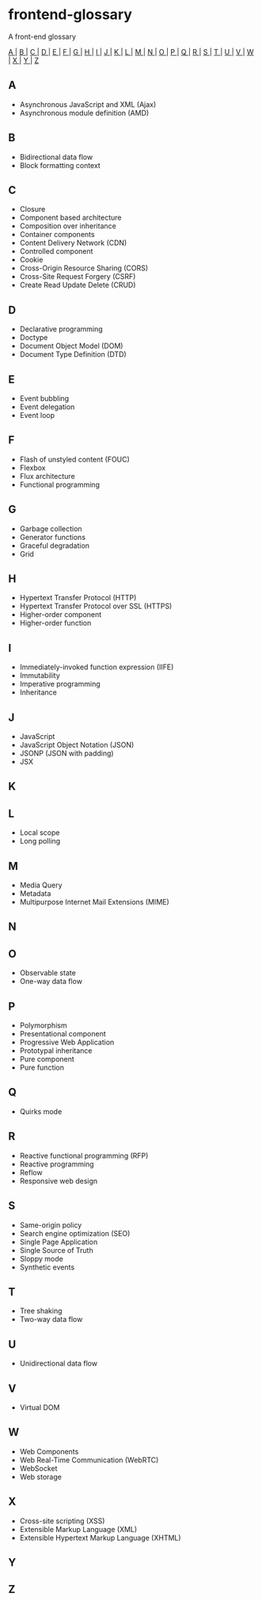 # frontend-glossary
A front-end glossary

[ A ](#a) | [ B ](#b) | [ C ](#c) | [ D ](#d) | [ E ](#e) | [ F ](#f) | [ G ](#g) | [ H ](#h) | [ I ](#i) | [ J ](#j) | [ K ](#k) | [ L ](#l) | [ M ](#m) | [ N ](#n) | [ O ](#o) | [ P ](#p) | [ Q ](#q) | [ R ](#r) | [ S ](#s) | [ T ](#t) | [ U ](#u) | [ V ](#v) | [ W ](#w) | [ X ](#x) | [ Y ](#y) | [ Z ](#z)

## A
 - Asynchronous JavaScript and XML (Ajax)
 - Asynchronous module definition (AMD)

## B
 - Bidirectional data flow
 - Block formatting context

## C
 - Closure
 - Component based architecture
 - Composition over inheritance
 - Container components
 - Content Delivery Network (CDN)
 - Controlled component
 - Cookie
 - Cross-Origin Resource Sharing (CORS)
 - Cross-Site Request Forgery (CSRF)
 - Create Read Update Delete (CRUD)

## D
 - Declarative programming
 - Doctype
 - Document Object Model (DOM)
 - Document Type Definition (DTD)

## E
 - Event bubbling
 - Event delegation
 - Event loop

## F
 - Flash of unstyled content (FOUC)
 - Flexbox
 - Flux architecture
 - Functional programming

## G
 - Garbage collection
 - Generator functions
 - Graceful degradation
 - Grid

## H
 - Hypertext Transfer Protocol (HTTP)
 - Hypertext Transfer Protocol over SSL (HTTPS)
 - Higher-order component
 - Higher-order function

## I
 - Immediately-invoked function expression (IIFE)
 - Immutability
 - Imperative programming
 - Inheritance

## J
 - JavaScript
 - JavaScript Object Notation (JSON)
 - JSONP (JSON with padding)
 - JSX

## K

## L
 - Local scope
 - Long polling

## M
 - Media Query
 - Metadata
 - Multipurpose Internet Mail Extensions (MIME)

## N

## O
 - Observable state
 - One-way data flow

## P
 - Polymorphism
 - Presentational component
 - Progressive Web Application
 - Prototypal inheritance
 - Pure component
 - Pure function

## Q
 - Quirks mode

## R
 - Reactive functional programming (RFP)
 - Reactive programming
 - Reflow
 - Responsive web design

## S
 - Same-origin policy
 - Search engine optimization (SEO)
 - Single Page Application
 - Single Source of Truth
 - Sloppy mode
 - Synthetic events

## T
 - Tree shaking
 - Two-way data flow

## U
 - Unidirectional data flow

## V
 - Virtual DOM

## W
 - Web Components
 - Web Real-Time Communication (WebRTC)
 - WebSocket
 - Web storage

## X
 - Cross-site scripting (XSS)
 - Extensible Markup Language (XML)
 - Extensible Hypertext Markup Language (XHTML)

## Y

## Z
